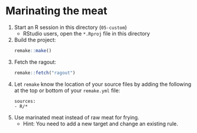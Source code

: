 # Marinating the meat

1. Start an R session in this directory (`05-custom`)
    - RStudio users, open the `*.Rproj` file in this directory
1. Build the project:
    ```r
    remake::make()
    ```
1. Fetch the ragout:
    ```r
    remake::fetch("ragout")
    ```
1. Let `remake` know the location of your source files by adding the following
   at the top or bottom of your `remake.yml` file:
    ```
    sources:
    - R/*
    
    ```
1. Use marinated meat instead of raw meat for frying.
    - Hint: You need to add a new target and change an existing rule.
